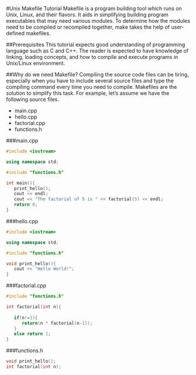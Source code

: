 #Unix Makefile Tutorial
Makefile is a program building tool which runs on Unix, Linux, and their flavors. It aids in simplifying building program executables that may need various modules. To determine how the modules need to be compiled or recompiled together, make takes the help of user-defined makefiles.


##Prerequisites
This tutorial expects good understanding of programming language such as C and C++. The reader is expected to have knowledge of linking, loading concepts, and how to compile and execute programs in Unix/Linux environment.

##Why do we need Makefile?
Compiling the source code files can be tiring, especially when you have to include several source files and type the compiling command every time you need to compile. Makefiles are the solution to simplify this task.
For example, let’s assume we have the following source files.
* main.cpp
* hello.cpp
* factorial.cpp
* functions.h

###main.cpp
```c++
#include <iostream>

using namespace std;

#include "functions.h"

int main(){
   print_hello();
   cout << endl;
   cout << "The factorial of 5 is " << factorial(5) << endl;
   return 0;
}
```
###hello.cpp
```c++
#include <iostream>

using namespace std;

#include "functions.h"

void print_hello(){
   cout << "Hello World!";
}
```
###factorial.cpp
```c++
#include "functions.h"

int factorial(int n){
   
   if(n!=1){
      return(n * factorial(n-1));
   }
   else return 1;
}
```
###functions.h
```c++
void print_hello();
int factorial(int n);
```
